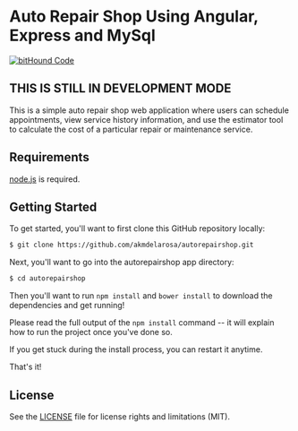 ﻿# Auto Repair Shop Using Angular, Express and MySql
[![bitHound Code](https://www.bithound.io/github/akmdelarosa/autorepairshop/badges/code.svg)](https://www.bithound.io/github/akmdelarosa/autorepairshop)
## THIS IS STILL IN DEVELOPMENT MODE

This is a simple auto repair shop web application where users can schedule appointments, view service history information, and use the estimator tool to calculate the cost of a particular repair or maintenance service.

## Requirements
 [node.js](https://nodejs.org/en/) is required.

## Getting Started

To get started, you'll want to first clone this GitHub repository locally:

```bash
$ git clone https://github.com/akmdelarosa/autorepairshop.git
```

Next, you'll want to go into the autorepairshop app directory:

```bash
$ cd autorepairshop
```

Then you'll want to run `npm install` and `bower install` to download the dependencies and get
running!

Please read the full output of the `npm install` command -- it will explain how to run the project once
you've done so.

If you get stuck during the install process, you can restart it anytime.

That's it!

## License
See the [LICENSE](LICENSE.md) file for license rights and limitations (MIT).
